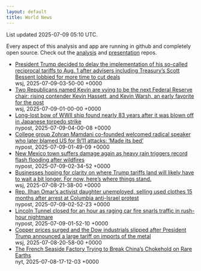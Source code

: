 ```yaml
---
layout: default
title: World News
---
```


<div markdown="0">
<div class="byline small text-muted">List updated <span class="datetime">2025-07-09 05:10 UTC</span>.</div>

<p>Every aspect of this analysis and app are running in github and completely open source. Check out the <a href="https://github.com/Castro-Media/Analysis">analysis</a> and <a href="https://github.com/Castro-Media/TopStoryReview.com">presentation</a> repos.</p>
<ul>
<li><a href='https://www.wsj.com/economy/trade/trump-tariffs-scott-bessent-trade-deals-cc76e43a'>President Trump decided to delay the implementation of his so-called reciprocal tariffs to Aug. 1 after advisers including Treasury&#8217;s Scott Bessent lobbied for more time to cut deals</a><div class='byline small text-muted'>wsj, <span class="datetime">2025-07-09-03-50-00 +0000</span></div></li>
<li><a href='https://www.wsj.com/economy/central-banking/trump-fed-chair-hassett-warsh-3373fe8e'>Two Republicans named Kevin are vying to be the next Federal Reserve chair: rising contender Kevin Hassett, and Kevin Warsh, an early favorite for the post</a><div class='byline small text-muted'>wsj, <span class="datetime">2025-07-09-01-00-00 +0000</span></div></li>
<li><a href='https://nypost.com/2025/07/09/us-news/long-lost-bow-of-wwii-ship-found-nearly-83-years-after-it-was-blown-off-in-japanese-torpedo-strike/'>Long-lost bow of WWII ship found nearly 83 years after it was blown off in Japanese torpedo strike</a><div class='byline small text-muted'>nypost, <span class="datetime">2025-07-09-04-00-08 +0000</span></div></li>
<li><a href='https://nypost.com/2025/07/08/us-news/college-group-zohran-mamdani-co-founded-welcomed-radical-speaker-who-blamed-us-for-9-11-attacks-made-its-bed/'>College group Zohran Mamdani co-founded welcomed radical speaker who later blamed US for 9/11 attacks: &#8216;Made its bed&#8217;</a><div class='byline small text-muted'>nypost, <span class="datetime">2025-07-09-01-49-09 +0000</span></div></li>
<li><a href='https://nypost.com/2025/07/08/us-news/new-mexico-town-suffers-damage-again-as-heavy-rain-triggers-record-flash-flooding-after-wildfires/'>New Mexico town suffers damage again as heavy rain triggers record flash flooding after wildfires</a><div class='byline small text-muted'>nypost, <span class="datetime">2025-07-09-02-34-52 +0000</span></div></li>
<li><a href='https://www.wsj.com/economy/trade/trump-tariffs-countries-goods-explained-b9878e1a'>Businesses hoping for clarity on where Trump tariffs land will likely have to wait a bit longer. For now, here&#8217;s where things stand.</a><div class='byline small text-muted'>wsj, <span class="datetime">2025-07-08-21-38-00 +0000</span></div></li>
<li><a href='https://nypost.com/2025/07/08/us-news/rep-ilhan-omars-activist-daughter-unemployed-selling-used-clothes-15-months-after-arrest-at-columbia-anti-israel-protest/'>Rep. Ilhan Omar&#8217;s activist daughter unemployed, selling used clothes 15 months after arrest at Columbia anti-Israel protest</a><div class='byline small text-muted'>nypost, <span class="datetime">2025-07-09-02-52-23 +0000</span></div></li>
<li><a href='https://nypost.com/2025/07/08/us-news/lincoln-tunnel-closed-for-an-hour-in-rush-hour-nightmare-as-car-fire-snarls-traffic/'>Lincoln Tunnel closed for an hour as raging car fire snarls traffic in rush-hour nightmare</a><div class='byline small text-muted'>nypost, <span class="datetime">2025-07-09-01-52-10 +0000</span></div></li>
<li><a href='https://www.wsj.com/economy/trade/trumps-tariffs-send-copper-to-record-dow-industrials-slip-bcfba898'>Copper prices surged and the Dow industrials slipped after President Trump announced a large tariff on imports of the metal</a><div class='byline small text-muted'>wsj, <span class="datetime">2025-07-08-20-58-00 +0000</span></div></li>
<li><a href='https://www.nytimes.com/2025/07/08/world/europe/eu-china-rare-earth-minerals-metals.html'>The French Seaside Factory Trying to Break China&#8217;s Chokehold on Rare Earths</a><div class='byline small text-muted'>nyt, <span class="datetime">2025-07-08-17-12-03 +0000</span></div></li>
</ul>
</div>
